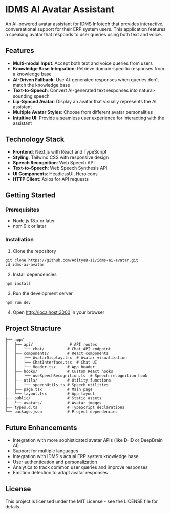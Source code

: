 # IDMS AI Avatar Assistant

An AI-powered avatar assistant for IDMS Infotech that provides interactive, conversational support for their ERP system users. This application features a speaking avatar that responds to user queries using both text and voice.

## Features

- **Multi-modal Input**: Accept both text and voice queries from users
- **Knowledge Base Integration**: Retrieve domain-specific responses from a knowledge base
- **AI-Driven Fallback**: Use AI-generated responses when queries don't match the knowledge base
- **Text-to-Speech**: Convert AI-generated text responses into natural-sounding speech
- **Lip-Synced Avatar**: Display an avatar that visually represents the AI assistant
- **Multiple Avatar Styles**: Choose from different avatar personalities
- **Intuitive UI**: Provide a seamless user experience for interacting with the assistant

## Technology Stack

- **Frontend**: Next.js with React and TypeScript
- **Styling**: Tailwind CSS with responsive design
- **Speech Recognition**: Web Speech API 
- **Text-to-Speech**: Web Speech Synthesis API
- **UI Components**: HeadlessUI, Heroicons
- **HTTP Client**: Axios for API requests

## Getting Started

### Prerequisites

- Node.js 18.x or later
- npm 9.x or later

### Installation

1. Clone the repository
```
git clone https://github.com/AdityaB-11/idms-ai-avatar.git
cd idms-ai-avatar
```

2. Install dependencies
```
npm install
```

3. Run the development server
```
npm run dev
```

4. Open [http://localhost:3000](http://localhost:3000) in your browser

## Project Structure

```
├── app/
│   ├── api/                # API routes
│   │   └── chat/          # Chat API endpoint
│   ├── components/        # React components
│   │   ├── AvatarDisplay.tsx  # Avatar visualization
│   │   ├── ChatInterface.tsx  # Chat UI
│   │   └── Header.tsx     # App header
│   ├── hooks/             # Custom React hooks
│   │   └── useSpeechRecognition.ts  # Speech recognition hook
│   ├── utils/             # Utility functions
│   │   └── speechUtils.ts # Speech utilities
│   ├── page.tsx           # Main page
│   └── layout.tsx         # App layout
├── public/                # Static assets
│   └── avatars/           # Avatar images
├── types.d.ts             # TypeScript declarations
└── package.json           # Project dependencies
```

## Future Enhancements

- Integration with more sophisticated avatar APIs (like D-ID or DeepBrain AI)
- Support for multiple languages 
- Integration with IDMS's actual ERP system knowledge base
- User authentication and personalization
- Analytics to track common user queries and improve responses
- Emotion detection to adapt avatar responses

## License

This project is licensed under the MIT License - see the LICENSE file for details.
